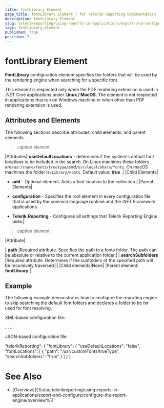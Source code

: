 ```yaml
---
title: fontLibrary Element
page_title: fontLibrary Element | for Telerik Reporting Documentation
description: fontLibrary Element
slug: telerikreporting/using-reports-in-applications/export-and-configure/configure-the-report-engine/fontlibrary-element
tags: fontlibrary,element
published: True
position: 7
---
```


# fontLibrary Element



__FontLibrary__ configuration element specifies the folders that will be used by the rendering engine when searching for a specific font.
      

This element is respected only when the PDF rendering extension is used in .NET Core applications under __Linux / MacOS__.
        The element is not respected in applications that run on Windows machine or when other than PDF rendering extension is used.
      

## Attributes and Elements

The following sections describe attributes, child elements, and parent elements.


>caption <fontLibrary> element


|Attributes| __useDefaultLocations__ - determines if the system's default font locations to be included in the search.
                On Linux machines these folders are`/usr/share/fonts/truetype/`and`/usr/local/share/fonts`.
                On macOS machines the folder is`/Library/Fonts`.
                Default value: __true__ .|
|Child Elements|

*  __add__ - Optional element. Adds a font location to the collection.|
|Parent Elements|

*  __configuration__ - Specifies the root element in every configuration file that is used by
                    the common language runtime and the .NET Framework applications.

*  __Telerik.Reporting__ - Configures all settings that Telerik Reporting Engine uses.|


>caption <add> element


|Attribute|



| __path__ |Required attribute. Specifies the path to a fonts folder. The path can be absolute or relative to the current application folder.|
| __searchSubfolders__ |Required attribute. Determines if the subfolders of the specified path will be recursively traversed.||
|Child elements|None|
|Parent element| __fontLibrary__ |

## Example

The following example demonstrates how to configure the reporting engine to skip searching the default font folders and declares a folder to be for used for font resolving.
        

XML-based configuration file:

	
<?xml version="1.0"?>
<configuration>
   ...
	<Telerik.Reporting>
    <fontLibrary useDefaultLocations ="false">
      <fontLocations>
        <add path="/usr/customFonts/trueType" searchSubfolders="true"></add>
      </fontLocations>
    </fontLibrary> 	
  </Telerik.Reporting>
   ...
</configuration>
  			



JSON-based configuration file:

	
  "telerikReporting": {
    "fontLibrary": {
      "useDefaultLocations": "false",
      "fontLocations": [
        {
          "path": "/usr/customFonts/trueType",
          "searchSubfolders": "true"
        }
      ]
    }
  }
  			



# See Also

 * [Overview]({%slug telerikreporting/using-reports-in-applications/export-and-configure/configure-the-report-engine/overview%})

